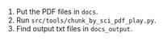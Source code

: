 1. Put the PDF files in `docs`.
2. Run `src/tools/chunk_by_sci_pdf_play.py`.
3. Find output txt files in `docs_output`.
